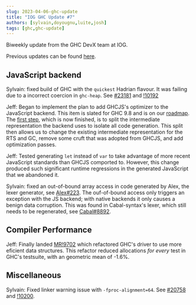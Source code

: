 ```yaml
---
slug: 2023-04-06-ghc-update
title: "IOG GHC Update #7"
authors: [sylvain,doyougnu,luite,josh]
tags: [ghc,ghc-update]
---
```


Biweekly update from the GHC DevX team at IOG.

Previous updates can be found [here](https://engineering.iog.io/tags/ghc-update).

## JavaScript backend

Sylvain: fixed build of GHC with the `quickest` Hadrian flavour. It was failing due to a incorrect coercion in `ghc-heap`. See [#23181](https://gitlab.haskell.org/ghc/ghc/-/issues/23181) and [!10192](https://gitlab.haskell.org/ghc/ghc/-/merge_requests/10192)

Jeff: Began to implement the plan to add GHCJS's optimizer to the JavaScript
backend. This item is slated for GHC 9.8 and is on our
[roadmap](https://gitlab.haskell.org/ghc/ghc/-/wikis/javascript-backend). The
[first step](https://gitlab.haskell.org/ghc/ghc/-/merge_requests/10142), which
is now finished, is to split the intermediate representation the backend uses to
isolate all code generation. This split then allows us to change the existing
intermediate representation for the RTS and GC, remove some cruft that was
adopted from GHCJS, and add optimization passes.

Jeff: Tested generating `let` instead of `var` to take advantage of more recent
JavaScript standards than GHCJS comported to. However, this change produced such
significant runtime regressions in the generated JavaScript that we abandoned it. 

Sylvain: fixed an out-of-bound array access in code generated by Alex, the lexer
generator, see [Alex#223](https://github.com/haskell/alex/pull/223). The ouf-of-bound access
only triggers an exception with the JS backend; with native backends it only causes a
benign data corruption. This was found in Cabal-syntax's lexer, which still needs to be
regenerated, see [Cabal#8892](https://github.com/haskell/cabal/issues/8892).

## Compiler Performance

Jeff: Finally landed
[MR!9702](https://gitlab.haskell.org/ghc/ghc/-/merge_requests/9702) which
refactored GHC's driver to use more eficient data structures. This refactor
reduced allocations _for every_ test in GHC's testsuite, with an geometric mean
of -1.6%.

## Miscellaneous

Sylvain: Fixed linker warning issue with `-fproc-alignment=64`. See
[#20758](https://gitlab.haskell.org/ghc/ghc/-/issues/20758) and [!10200](https://gitlab.haskell.org/ghc/ghc/-/merge_requests/10200).

